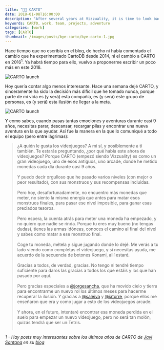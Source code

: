 ```yaml
---
title: "👋🏽 CARTO"
date: 2018-01-08T16:00:00
description: "After several years at Vizzuality, it is time to look back and explain what we have achieved"
keywords: CARTO, work, team, projects, adventure
categories: [work]
tags: [CARTO]
thumbnail: /images/posts/bye-carto/bye-carto-1.jpg
---
```


Hace tiempo que no escribía en el blog, de hecho ni había comentado el cambio que ha experimentado CartoDB desde 2014, ni el cambio a CARTO en 2016<sup>1</sup>. Ya habrá tiempo para ello, vuelvo a proponerme escribir un poco más en este 2018.

![CARTO launch](/images/posts/bye-carto/bye-carto-1.jpg)

Hoy quería contar algo menos interesante. Hace una semana dejé CARTO, y sinceramente ha sido la decisión más difícil que he tomado nunca, porque parte de mi vida es (y será) esta compañía, es (y será) este grupo de personas, es (y será) esta ilusión de llegar a la meta.

![CARTO launch](/images/posts/bye-carto/bye-carto-2.jpg)

Y como sabes, cuando pasas tantas emociones y aventuras durante casi 9 años, necesitas parar, descansar, recargar pilas y encontrar una nueva aventura en la que ayudar. Así fue la manera en la que lo comuniqué a todo el equipo (pero entre lágrimas):

> ¿A quién le gusta los videojuegos? A mí sí, y posiblemente a tí también. Te estarás preguntando, ¿por qué habla este ahora de videojuegos? Porque CARTO (empezó siendo Vizzuality) es como un gran videojuego, uno de esos antiguos, uno arcade, donde he metido monedas cada día durante casi 9 años.
</br></br>
Y puedo decir orgulloso que he pasado varios niveles (con mejor o peor resultado), con sus monstruos y sus recompensas incluidas.
</br></br>
Pero hoy, desafortunadamente, no encuentro más monedas que meter, no siento la misma energía que antes para matar esos monstruos finales, para pasar ese nivel imposible, para ganar esas preciados tesoros.
</br></br>
Pero espera, la cuenta atrás para meter una moneda ha empezado,  y no quiero que nadie se rinda. Porque tu eres muy bueno (no tengas dudas), tienes las armas idóneas, conoces el camino al final del nivel y sabes como matar a ese monstruo final.
</br></br>
Coge tu moneda, métela y sigue jugando donde lo dejé. Me verás a tu lado viendo como completas el videojuego, y si necesitas ayuda, me acuerdo de la secuencia de botones Konami, allí estaré.
</br></br>
Gracias a todos, de verdad, gracias. No tengo ni tendré tiempo suficiente para daros las gracias a todos los que estáis y los que han pasado por aquí.
</br></br>
Pero gracias especiales a [@jorgesancha](http://twitter.com/jorgesancha), que ha movido cielo y tierra para encontrarme un nuevo rol los últimos meses para hacerme recuperar la ilusión. Y gracias a [@saleiva](http://twitter.com/saleiva) y [@jatorre](http://twitter.com/jatorre), porque ellos me enseñaron que era y como jugar a esto de los videojuegos arcade.
</br></br>
Y ahora, en el futuro, intentaré encontrar esa moneda perdida en el suelo para empezar un nuevo videojuego, pero no será tan molón, quizás tendrá que ser un Tetris.
</br></br>

_1 - Hay posts muy interesantes sobre los últimos años de CARTO de [Javi Santana](@javisantana) en su [blog](http://javisantana.com/blog.html)_